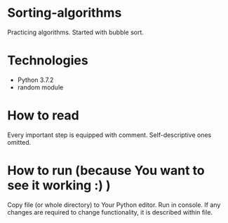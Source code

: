 # Sorting-algorithms
Practicing algorithms. Started with bubble sort. 
# Technologies 
* Python 3.7.2
* random module
# How to read 
Every important step is equipped with comment. Self-descriptive ones omitted. 
# How to run (because You want to see it working :) ) 
Copy file (or whole directory) to Your Python editor. Run in console. If any changes are required to change functionality, it is described within file. 
